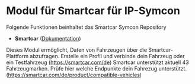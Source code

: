 # Modul für Smartcar für IP-Symcon
Folgende Funktionen beinhaltet das Smartcar Symcon Repository

- __Smartcar__ ([Dokumentation](SMCAR))   

Dieses Modul ermöglicht, Daten von Fahrzeugen über die Smartcar-Plattform abzufragen. Erstelle ein Profil und verbinde dein Fahrzeug oder ein Testfahrzeug (https://smartcar.com/de) Smartcar unterstützt aktuell 43 Fahrzeugmarken. Prüfe hier welche Endpunkte dein Fahrezug unterstützt. (https://smartcar.com/de/product/compatible-vehicles)
